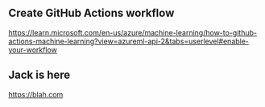 ## Create GitHub Actions workflow
https://learn.microsoft.com/en-us/azure/machine-learning/how-to-github-actions-machine-learning?view=azureml-api-2&tabs=userlevel#enable-your-workflow

## Jack is here
https://blah.com